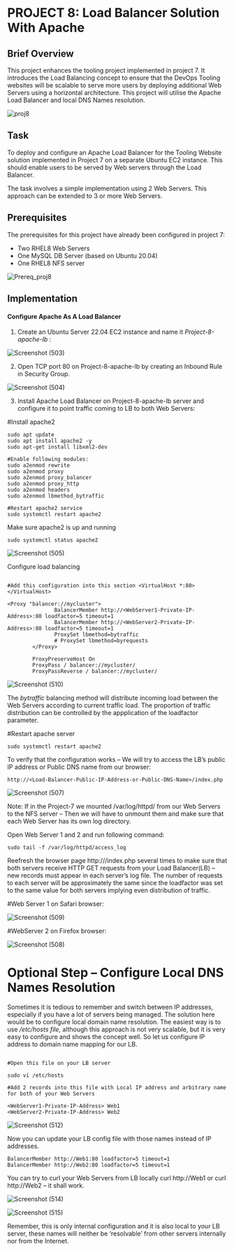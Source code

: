 #  PROJECT 8: Load Balancer Solution With Apache
## Brief Overview
This project enhances the tooling project implemented in project 7. It introduces the Load Balancing concept to ensure that the DevOps Tooling websites will be scalable to serve more users by deploying additional Web Servers using a horizontal architecture. This project will utilise the Apache Load Balancer and local DNS Names resolution.

![proj8](https://github.com/ettebaDwop/dareyProject8/assets/7973831/ff64d604-485a-4b36-b348-271d09b5855c)

## Task
To deploy and configure an Apache Load Balancer for the Tooling Website solution implemented in Project 7 on a separate Ubuntu EC2 instance. This should enable users to be served by Web servers through the Load Balancer.

The task involves a simple implementation using 2 Web Servers. This approach can be extended to 3 or more Web Servers.

## Prerequisites
The prerequisites for this project have already been configured in project 7:
- Two RHEL8 Web Servers
- One MySQL DB Server (based on Ubuntu 20.04)
- One RHEL8 NFS server
  
![Prereq_proj8](https://github.com/ettebaDwop/dareyProject8/assets/7973831/c7c3c702-355c-4ce8-b485-aa6e344d820b)

## Implementation
#### Configure Apache As A Load Balancer
1. Create an Ubuntu Server 22.04 EC2 instance and name it *Project-8-apache-lb* :
  
![Screenshot (503)](https://github.com/ettebaDwop/dareyProject8/assets/7973831/101ec19c-97d7-4aec-a21d-25bfdd010ad6)
   
2. Open TCP port 80 on Project-8-apache-lb by creating an Inbound Rule in Security Group.

![Screenshot (504)](https://github.com/ettebaDwop/dareyProject8/assets/7973831/23a9b718-9300-40b7-aa93-0bc1700aa642)

3. Install Apache Load Balancer on Project-8-apache-lb server and configure it to point traffic coming to LB to both Web Servers:
   
#Install apache2

```
sudo apt update
sudo apt install apache2 -y
sudo apt-get install libxml2-dev

#Enable following modules:
sudo a2enmod rewrite
sudo a2enmod proxy
sudo a2enmod proxy_balancer
sudo a2enmod proxy_http
sudo a2enmod headers
sudo a2enmod lbmethod_bytraffic

#Restart apache2 service
sudo systemctl restart apache2
```

Make sure apache2 is up and running

`sudo systemctl status apache2`

![Screenshot (505)](https://github.com/ettebaDwop/dareyProject8/assets/7973831/d44ddb3d-a12c-44a8-bc5b-a0324ceab3a5)

Configure load balancing

```sudo vi /etc/apache2/sites-available/000-default.conf

#Add this configuration into this section <VirtualHost *:80>  </VirtualHost>

<Proxy "balancer://mycluster">
               BalancerMember http://<WebServer1-Private-IP-Address>:80 loadfactor=5 timeout=1
               BalancerMember http://<WebServer2-Private-IP-Address>:80 loadfactor=5 timeout=1
               ProxySet lbmethod=bytraffic
               # ProxySet lbmethod=byrequests
        </Proxy>

        ProxyPreserveHost On
        ProxyPass / balancer://mycluster/
        ProxyPassReverse / balancer://mycluster/
```

![Screenshot (510)](https://github.com/ettebaDwop/dareyProject8/assets/7973831/2f668617-a129-4269-81a7-af3e8ebf3f5e)

The *bytraffic* balancing method will distribute incoming load between the Web Servers according to current traffic load. The proportion of traffic distribution can be controlled by the appplication of the loadfactor parameter.

#Restart apache server

`sudo systemctl restart apache2`

To verify that the configuration works – We will try to access the LB’s public IP address or Public DNS name from our browser:
   
`http://<Load-Balancer-Public-IP-Address-or-Public-DNS-Name>/index.php`

![Screenshot (507)](https://github.com/ettebaDwop/dareyProject8/assets/7973831/c8b2e4a4-ce01-4f74-aefc-9f347f560dd2)

Note: If in the Project-7 we mounted /var/log/httpd/ from our Web Servers to the NFS server – Then we will have to unmount them and make sure that each Web Server has its own log directory.

Open Web Server 1 and 2 and run following command:

`sudo tail -f /var/log/httpd/access_log`

Reefresh the browser page http://<Load-Balancer-Public-IP-Address-or-Public-DNS-Name>/index.php several times to make sure that both servers receive HTTP GET requests from your Load Balancer(LB) – new records must appear in each server’s log file. The number of requests to each server will be approximately the same since the loadfactor was set to the same value for both servers implying even distribution of traffic.

#Web Server 1 on Safari browser:

![Screenshot (509)](https://github.com/ettebaDwop/dareyProject8/assets/7973831/9c70b728-b4b3-40ee-8be8-eb6c2bcc39ce)

#WebServer 2 on Firefox browser:

![Screenshot (508)](https://github.com/ettebaDwop/dareyProject8/assets/7973831/f5eace32-9352-48b0-8e0e-0196912144ba)


# Optional Step – Configure Local DNS Names Resolution
Sometimes it is tedious to remember and switch between IP addresses, especially if you have a lot of servers being  managed.
The solution here would be to configure local domain name resolution. The easiest way is to use */etc/hosts file*, although this approach is not very scalable, but it is very easy to configure and shows the concept well. So let us configure IP address to domain name mapping for our LB.

```

#Open this file on your LB server

sudo vi /etc/hosts

#Add 2 records into this file with Local IP address and arbitrary name for both of your Web Servers

<WebServer1-Private-IP-Address> Web1
<WebServer2-Private-IP-Address> Web2
```
![Screenshot (512)](https://github.com/ettebaDwop/dareyProject8/assets/7973831/200f85a1-d168-4b1b-9736-efe8f84c3fa1)

Now you can update your LB config file with those names instead of IP addresses.

```
BalancerMember http://Web1:80 loadfactor=5 timeout=1
BalancerMember http://Web2:80 loadfactor=5 timeout=1
```
You can try to curl your Web Servers from LB locally curl http://Web1 or curl http://Web2 – it shall work.

![Screenshot (514)](https://github.com/ettebaDwop/dareyProject8/assets/7973831/dd035909-79f3-45c2-ae3a-93d06d0c686f)

![Screenshot (515)](https://github.com/ettebaDwop/dareyProject8/assets/7973831/e83538ab-62cb-46a8-85cf-227d49936910)


Remember, this is only internal configuration and it is also local to your LB server, these names will neither be ‘resolvable’ from other servers internally nor from the Internet.




